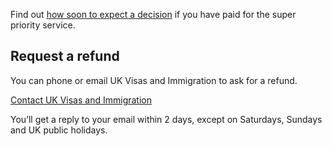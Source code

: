Find out [how soon to expect a decision](https://www.gov.uk/faster-decision-visa-settlement) if you have paid for the super priority service.

## Request a refund

You can phone or email UK Visas and Immigration to ask for a refund.

[Contact UK Visas and Immigration](https://www.gov.uk/contact-ukvi-inside-outside-uk)

You’ll get a reply to your email within 2 days, except on Saturdays, Sundays and UK public holidays.
